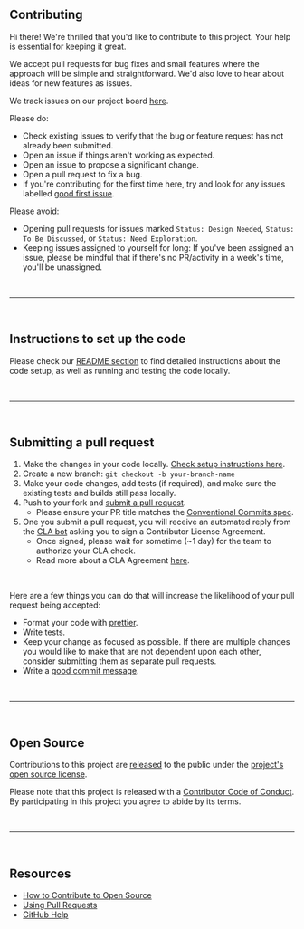 ## Contributing

Hi there! We're thrilled that you'd like to contribute to this project. Your help is essential for keeping it great.

We accept pull requests for bug fixes and small features where the approach will be simple and straightforward. We'd also love to hear about ideas for new features as issues.

We track issues on our project board [here](https://github.com/OffchainLabs/arbitrum-token-bridge/issues).

Please do:

- Check existing issues to verify that the bug or feature request has not already been submitted.
- Open an issue if things aren't working as expected.
- Open an issue to propose a significant change.
- Open a pull request to fix a bug.
- If you're contributing for the first time here, try and look for any issues labelled [good first issue](https://github.com/OffchainLabs/arbitrum-token-bridge/contribute).

Please avoid:

- Opening pull requests for issues marked `Status: Design Needed`, `Status: To Be Discussed`, or `Status: Need Exploration`.
- Keeping issues assigned to yourself for long: If you've been assigned an issue, please be mindful that if there's no PR/activity in a week's time, you'll be unassigned.

<br />

---

<br />

## Instructions to set up the code

Please check our [README section](/README.md) to find detailed instructions about the code setup, as well as running and testing the code locally.

<br />

---

<br />

## Submitting a pull request

1. Make the changes in your code locally. [Check setup instructions here](/README.md).
1. Create a new branch: `git checkout -b your-branch-name`
1. Make your code changes, add tests (if required), and make sure the existing tests and builds still pass locally.
1. Push to your fork and [submit a pull request](https://github.com/OffchainLabs/arbitrum-token-bridge/pulls).
   - Please ensure your PR title matches the [Conventional Commits spec](https://www.conventionalcommits.org/).
1. One you submit a pull request, you will receive an automated reply from the [CLA bot](https://github.com/apps/cla-bot) asking you to sign a Contributor License Agreement.
   - Once signed, please wait for sometime (~1 day) for the team to authorize your CLA check.
   - Read more about a CLA Agreement [here](https://en.wikipedia.org/wiki/Contributor_License_Agreement).

<br />

Here are a few things you can do that will increase the likelihood of your pull request being accepted:

- Format your code with [prettier](https://prettier.io/).
- Write tests.
- Keep your change as focused as possible. If there are multiple changes you would like to make that are not dependent upon each other, consider submitting them as separate pull requests.
- Write a [good commit message](http://tbaggery.com/2008/04/19/a-note-about-git-commit-messages.html).

<br />

---

<br />

## Open Source

Contributions to this project are [released](https://help.github.com/articles/github-terms-of-service/#6-contributions-under-repository-license) to the public under the [project's open source license](LICENSE).

Please note that this project is released with a [Contributor Code of Conduct](CODE_OF_CONDUCT.md). By participating in this project you agree to abide by its terms.

<br />

---

<br />

## Resources

- [How to Contribute to Open Source](https://opensource.guide/how-to-contribute/)
- [Using Pull Requests](https://help.github.com/articles/about-pull-requests/)
- [GitHub Help](https://help.github.com)
